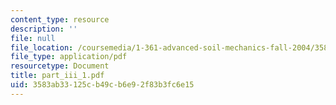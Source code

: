 ```yaml
---
content_type: resource
description: ''
file: null
file_location: /coursemedia/1-361-advanced-soil-mechanics-fall-2004/3583ab33125cb49cb6e92f83b3fc6e15_part_iii_1.pdf
file_type: application/pdf
resourcetype: Document
title: part_iii_1.pdf
uid: 3583ab33-125c-b49c-b6e9-2f83b3fc6e15
---
```

